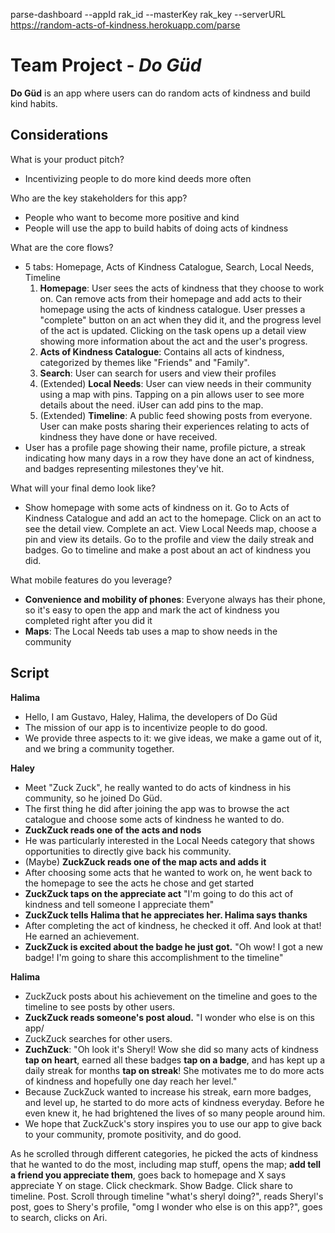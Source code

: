 parse-dashboard --appId rak_id --masterKey rak_key --serverURL https://random-acts-of-kindness.herokuapp.com/parse

# Team Project - *Do Güd*

**Do Güd** is an app where users can do random acts of kindness and build kind habits.

## Considerations

What is your product pitch?
- Incentivizing people to do more kind deeds more often

Who are the key stakeholders for this app?
- People who want to become more positive and kind
- People will use the app to build habits of doing acts of kindness

What are the core flows?
- 5 tabs: Homepage, Acts of Kindness Catalogue, Search, Local Needs, Timeline
  1. **Homepage**: User sees the acts of kindness that they choose to work on. Can remove acts from their homepage and add acts to their homepage using the acts of kindness catalogue. User presses a "complete" button on an act when they did it, and the progress level of the act is updated. Clicking on the task opens up a detail view showing more information about the act and the user's progress.
  2. **Acts of Kindness Catalogue**: Contains all acts of kindness, categorized by themes like "Friends" and "Family".
  3. **Search**: User can search for users and view their profiles
  4. (Extended) **Local Needs**: User can view needs in their community using a map with pins. Tapping on a pin allows user to see more details about the need. iUser can add pins to the map.
  5. (Extended) **Timeline**: A public feed showing posts from everyone. User can make posts sharing their experiences relating to acts of kindness they have done or have received.
- User has a profile page showing their name, profile picture, a streak indicating how many days in a row they have done an act of kindness, and badges representing milestones they've hit.

What will your final demo look like?
- Show homepage with some acts of kindness on it. Go to Acts of Kindness Catalogue and add an act to the homepage. Click on an act to see the detail view. Complete an act. View Local Needs map, choose a pin and view its details. Go to the profile and view the daily streak and badges. Go to timeline and make a post about an act of kindness you did.

What mobile features do you leverage?
- **Convenience and mobility of phones**: Everyone always has their phone, so it's easy to open the app and mark the act of kindness you completed right after you did it
- **Maps**: The Local Needs tab uses a map to show needs in the community

## Script

**Halima**
- Hello, I am Gustavo, Haley, Halima, the developers of Do Güd
- The mission of our app is to incentivize people to do good.
- We provide three aspects to it: we give ideas, we make a game out of it, and we bring a community together.

**Haley**
- Meet "Zuck Zuck", he really wanted to do acts of kindness in his community, so he joined Do Güd. 
- The first thing he did after joining the app was to browse the act catalogue and choose some acts of kindness he wanted to do. 
- __ZuckZuck reads one of the acts and nods__
- He was particularly interested in the Local Needs category that shows opportunities to directly give back his community. 
- (Maybe) __ZuckZuck reads one of the map acts and adds it__
- After choosing some acts that he wanted to work on, he went back to the homepage to see the acts he chose and get started
- __ZuckZuck taps on the appreciate act__ "I'm going to do this act of kindness and tell someone I appreciate them"
- __ZuckZuck tells Halima that he appreciates her. Halima says thanks__
- After completing the act of kindness, he checked it off. And look at that! He earned an achievement.
- __ZuckZuck is excited about the badge he just got.__ "Oh wow! I got a new badge! I'm going to share this accomplishment to the timeline"

**Halima**
- ZuckZuck posts about his achievement on the timeline and goes to the timeline to see posts by other users.
- __ZuckZuck reads someone's post aloud.__ "I wonder who else is on this app/
- ZuckZuck searches for other users.
- __ZuchZuck__: "Oh look it's Sheryl! Wow she did so many acts of kindness __tap on heart__, earned all these badges __tap on a badge__, and has kept up a daily streak for months __tap on streak__! She motivates me to do more acts of kindness and hopefully one day reach her level."
- Because ZuckZuck wanted to increase his streak, earn more badges, and level up, he started to do more acts of kindness everyday. Before he even knew it, he had brightened the lives of so many people around him. 
- We hope that ZuckZuck's story inspires you to use our app to give back to your community, promote positivity, and do good.

As he scrolled through different categories, he picked the acts of kindness that he wanted to do the most, including map stuff, opens the map; **add tell a friend you appreciate them**, goes back to homepage and X says appreciate Y on stage. Click checkmark. Show Badge. Click share to timeline. Post. Scroll through timeline "what's sheryl doing?", reads Sheryl's post, goes to Shery's profile, 
"omg I wonder who else is on this app?", goes to search, clicks on Ari.
